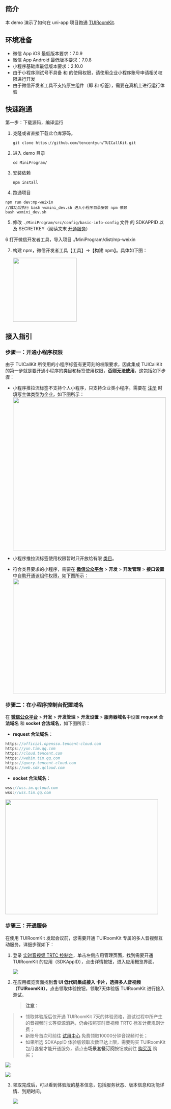 ## 简介
本 demo 演示了如何在 uni-app 项目跑通 [TUIRoomKit](!).

## 环境准备

- 微信 App iOS 最低版本要求：7.0.9
- 微信 App Android 最低版本要求：7.0.8
- 小程序基础库最低版本要求：2.10.0
- 由于小程序测试号不具备 <live-pusher> 和 <live-player> 的使用权限，请使用企业小程序账号申请相关权限进行开发
- 由于微信开发者工具不支持原生组件（即 <live-pusher> 和 <live-player> 标签），需要在真机上进行运行体验


## 快速跑通
第一步：下载源码，编译运行
1. 克隆或者直接下载此仓库源码。
   ```
   git clone https://github.com/tencentyun/TUICallKit.git
   ```
2. 进入 demo 目录
   ```
   cd MiniProgram/
   ```
3. 安装依赖
   ```
   npm install
   ```
4. 跑通项目
```
npm run dev:mp-weixin
//成功后执行 bash wxmini_dev.sh 进入小程序目录安装 npm 依赖
bash wxmini_dev.sh
```

5. 修改 `./MiniProgram/src/config/basic-info-config` 文件 的 SDKAPPID 以及 SECRETKEY（阅读文末 [开通服务](#2)）

6 打开微信开发者工具，导入项目 ./MiniProgram/dist/mp-weixin

7. 构建 npm，微信开发者工具【工具】->【构建 npm】。具体如下图：
   
   <img src="https://web.sdk.qcloud.com/component/trtccalling/images/miniProgram/build-npm.png" width="200" align="middle" />


## 接入指引
### 步骤一：开通小程序权限
由于 TUICallKit 所使用的小程序标签有更苛刻的权限要求，因此集成 TUICallKit 的第一步就是要开通小程序的类目和标签使用权限，**否则无法使用**，这包括如下步骤：

- 小程序推拉流标签不支持个人小程序，只支持企业类小程序。需要在 [注册](https://developers.weixin.qq.com/community/business/doc/000200772f81508894e94ec965180d) 时填写主体类型为企业，如下图所示：
   <img width="480" height="480" src="https://main.qcloudimg.com/raw/a30f04a8983066fb9fdf179229d3ee31.png">

- 小程序推拉流标签使用权限暂时只开放给有限 [类目](https://developers.weixin.qq.com/miniprogram/dev/component/live-pusher.html)。
- 符合类目要求的小程序，需要在 **[微信公众平台](https://mp.weixin.qq.com/)** > **开发** > **开发管理** > **接口设置**中自助开通该组件权限，如下图所示：
  <img width="480" height="360" src="https://main.qcloudimg.com/raw/dc6d3c9102bd81443cb27b9810c8e981.png">


### 步骤二：在小程序控制台配置域名
在 **[微信公众平台](https://mp.weixin.qq.com/)** > **开发** > **开发管理** > **开发设置** > **服务器域名**中设置 **request 合法域名** 和 **socket 合法域名**，如下图所示：
- **request 合法域名**：
```javascript
https://official.opensso.tencent-cloud.com
https://yun.tim.qq.com
https://cloud.tencent.com
https://webim.tim.qq.com
https://query.tencent-cloud.com
https://web.sdk.qcloud.com
```
- **socket 合法域名**：
```javascript
wss://wss.im.qcloud.com
wss://wss.tim.qq.com
```
<img width="480" height="360" src="https://qcloudimg.tencent-cloud.cn/raw/a79ca9726309bb1fdabb9ef8961ce147.png">

[](id:2)
### 步骤三：开通服务

在使用 TUIRoomKit 发起会议前，您需要开通 TUIRoomKit 专属的多人音视频互动服务，详细步骤如下：
1. 登录 [实时音视频 TRTC 控制台](https://console.cloud.tencent.com/trtc)，单击左侧应用管理页面，找到需要开通 TUIRoomKit 的应用（SDKAppID），点击详情按钮，进入应用概览界面。


   ![](https://write-document-release-1258344699.cos.ap-guangzhou.tencentcos.cn/100027212605/d1901a01050411eead3b5254007e6a5b.png?q-sign-algorithm=sha1&q-ak=AKID9wbN-jJZsz-6fp2w-z-zTF90gANKjrXDl7QAxQUYH4l1OjeG1x4MbrUBpPgf3w-b&q-sign-time=1691150083;1691153683&q-key-time=1691150083;1691153683&q-header-list=&q-url-param-list=&q-signature=0d32ce73e705f6c4f91a3d0448db680a34934b39&x-cos-security-token=0YkwUA3rCmJvpfi8JCOKVQ5OwpdWoEQa50e8a9dd69d8cd59709afb007a373468UHHq5Y4RFyNySG5VTXntYqJ-kos3xbuzLjbb1L0nDq3RZy-YJm8zQBjyY-gR0ZGPSRgIg6v4A3cSKj3C8dsZPjElbB6U3RN5LJBH2oP5y7QQg5P3ytMUA2gHZIM492XU0OXF2fTWFNXcVfQxwueUEMAKE63b9KhB4u6_e2c07W4yVnzxf0q4db5kiX9ASBchDJnKAwBIEGFdCq2T57hK4j23ikafDYFQT39H1r2EthPW-2W4I55rZfb3QcWjK4sqy60EkyIvbE76sb4QrbZb0nEY4FkprIgZcntCaiWRJ1h0IhTUM0yE3DTcItJpsFgOG1OmVZ9efZJFXaUzoiIP4W69cBNQ3tbvRRO9L2F7Hn-VD9rhXyh_qobMUPoMrU0z)

2. 在应用概览页面找到**含 UI 低代码集成接入 **卡片，选择**多人音视频（TUIRoomKit）**，点击领取体验按钮，领取7天体验版 TUIRoomKit 进行接入测试。
   

   > **注意：**
   > 
>   - 领取体验版后仅开通 TUIRoomKit 7天的体验资格，测试过程中所产生的音视频时长等资源消耗，仍会按照实时音视频 TRTC 标准计费规则计费；
>   - 新账号首次可前往 [试用中心](https://cloud.tencent.com/act/pro/video_freetrial?from=19654) 免费领取10000分钟音视频时长；
>   - 如果所选 SDKAppID 体验版领取次数已达上限，需要购买 TUIRoomKit 包月套餐才能开通服务，请点击**场景套餐订阅**按钮或前往 [购买页](https://buy.cloud.tencent.com/trtc) 购买；


   ![](https://write-document-release-1258344699.cos.ap-guangzhou.tencentcos.cn/100027212605/d1c9960d050411ee8ec2525400c56988.png?q-sign-algorithm=sha1&q-ak=AKIDQ79WOXQhoXpcCfQZtEErLQ-8PBn5ME2kCj0-WgM1JV1R0mfosDycUA2DbFGNCiDY&q-sign-time=1691150084;1691153684&q-key-time=1691150084;1691153684&q-header-list=&q-url-param-list=&q-signature=3003445a8d6d6ed638bd6efaa4f79b7807ffed64&x-cos-security-token=EcksTM3tpFPfGd7tC6mr4ObMvYQ92Cpa135809379ecd1668cf13bcadc38f16e8-TctpyqmOHr-Dqi0Am3g2xGm7-NVlnT3Yg_SuvJg0S_wdpjNmTf0po2Sk6OPhCQWpice5ekv2_qINYUVRx_M44udV8JAnzMTDEJXZCXhY9J_6dRWJNLKgikUgqE9hGeaajILTG-wueY3NWWVGQxA74znXJZqtKQ0-QFYj2b5TqVh74YuAOnX7F5o9o_lgc2v31gNGYzaZgRr9jwUv3wYRazl6b-isU-Yqz-LLXUvrvyIXmtferm2dfpRWetV16ooA5iIJFc9WdSo3jAXJvInSTdXH4uKAkPJOcWRWAp--PbHPMF14q73p7QENcUVSyePCsa8EKfs8xI1QYUK_7Vy7P57_6i9FD86PcPwd4rUbgIh_qOgvIhnOhxRS3chvbnJ)


   ![](https://write-document-release-1258344699.cos.ap-guangzhou.tencentcos.cn/100027212605/d1c86238050411eea359525400088f3a.png?q-sign-algorithm=sha1&q-ak=AKIDqB3y5X-BJCS2fr5-GhtrfCFcifiTM6OI-4DnqKMlptGxTItOhKDHRW-H7UdHorxm&q-sign-time=1691150084;1691153684&q-key-time=1691150084;1691153684&q-header-list=&q-url-param-list=&q-signature=a54fd4d973e2b19f92e11d4a989237f0e596f8ef&x-cos-security-token=EcksTM3tpFPfGd7tC6mr4ObMvYQ92Cpaf8dd006ff97c11242ca4deb00c691c0d-TctpyqmOHr-Dqi0Am3g2xGm7-NVlnT3Yg_SuvJg0S_wdpjNmTf0po2Sk6OPhCQWpice5ekv2_qINYUVRx_M44udV8JAnzMTDEJXZCXhY9J_6dRWJNLKgikUgqE9hGeaajILTG-wueY3NWWVGQxA74znXJZqtKQ0-QFYj2b5TqVh74YuAOnX7F5o9o_lgc2vEUPwHpA7_1QsjvQEYxSKjmLZUxVwV2TVrTBtORpX9EihDahpMW2IBwnRwObClTeMMYuGd1m2m_7T69J5uR2BhuXJPBwViqv_r7S3tIfa9o1JVo7GrdHsWGYx6rqnHv1Ds6BKdHYDRtpc5cPhPcG0GiIZuHQ5Yz37kHMQUjkH0R0Tomj0kxqhmwOxABxVgcDP)

3. 领取完成后，可以看到体验版的基本信息，包括服务状态、版本信息和功能详情、到期时间。


   ![](https://write-document-release-1258344699.cos.ap-guangzhou.tencentcos.cn/100027212605/d1aa3f7a050411eea359525400088f3a.png?q-sign-algorithm=sha1&q-ak=AKIDywUsTbN07QWDFLsENn44xzFJxTaxyGYkHjwOYOvMGi_krZ8_uxgx8nYk0afVTqkY&q-sign-time=1691150084;1691153684&q-key-time=1691150084;1691153684&q-header-list=&q-url-param-list=&q-signature=0f675386e478957289fd114fb14086eec9623a40&x-cos-security-token=0YkwUA3rCmJvpfi8JCOKVQ5OwpdWoEQaf2aead6752d9ad22d4556a9396e8af34UHHq5Y4RFyNySG5VTXntYpvYphJXTK4fkWSrACSSbFIjd1Yiww0zS4N9V88Gs7V58wpCUWcu8rHuLk6dtjl0QWpM2UqXvCOC7IpsHiHoWj3qMlC5kqUvjspQlzvW73MJop6tO1qlHfAQIdFh1ro4AkDgtQ4gpO6qJ9vvpgPv_H6bwUUN69uQAcuDb6O1lFBjhTq04SER3Z_Q4my6duMtgRHRov4Tg-a_oy07KLRQ_iGhmByelRe9YTapgYiJTtrX0kmjS_bdrqLFokus8oTWzKE28ksIfLQyi18vzsxj-sSXjKTVLMZ8ybleiegEC9AbTYChXNpOkLNwWwuuEaI7DICaZaV1INJtmf70KomTccrX8Y6nqdqR1K454ZgEl7Sb)

